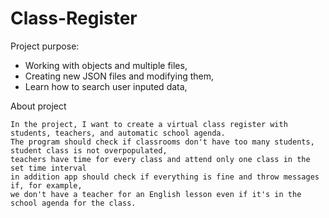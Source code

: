 # Class-Register

Project purpose:
  - Working with objects and multiple files,
  - Creating new JSON files and modifying them,
  - Learn how to search user inputed data,
  
About project
    
    In the project, I want to create a virtual class register with students, teachers, and automatic school agenda. 
    The program should check if classrooms don't have too many students, student class is not overpopulated, 
    teachers have time for every class and attend only one class in the set time interval
    in addition app should check if everything is fine and throw messages if, for example, 
    we don't have a teacher for an English lesson even if it's in the school agenda for the class.
